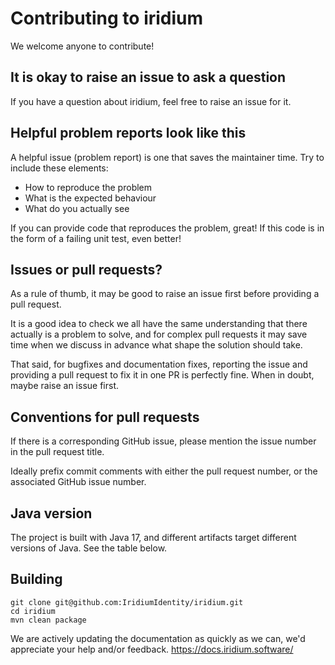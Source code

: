 # Contributing to iridium

We welcome anyone to contribute!

## <a name="questions"></a> It is okay to raise an issue to ask a question
If you have a question about iridium, feel free to raise an issue for it.

## <a name="helpful"></a> Helpful problem reports look like this
A helpful issue (problem report) is one that saves the maintainer time.
Try to include these elements:

* How to reproduce the problem
* What is the expected behaviour
* What do you actually see

If you can provide code that reproduces the problem, great!
If this code is in the form of a failing unit test, even better!

## <a name="issue_or_pr"></a> Issues or pull requests?
As a rule of thumb, it may be good to raise an issue first before providing a pull request.

It is a good idea to check we all have the same understanding that there actually is a problem to solve, 
and for complex pull requests it may save time when we discuss in advance what shape the solution should take.

That said, for bugfixes and documentation fixes, reporting the issue and providing a pull request to fix it in one PR is perfectly fine.
When in doubt, maybe raise an issue first.


## <a name="pr_conventions"></a> Conventions for pull requests
If there is a corresponding GitHub issue, please mention the issue number in the pull request title.

Ideally prefix commit comments with either the pull request number, or the associated GitHub issue number.


## <a name="java_version"></a> Java version
The project is built with Java 17, and different artifacts target different versions of Java.
See the table below.


## <a name="build"> Building

```
git clone git@github.com:IridiumIdentity/iridium.git
cd iridium
mvn clean package
```

We are actively updating the documentation as quickly as we can, we'd appreciate your help and/or feedback. https://docs.iridium.software/
